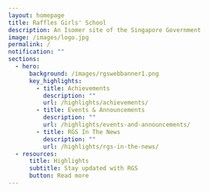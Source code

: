 ```yaml
---
layout: homepage
title: Raffles Girls' School
description: An Isomer site of the Singapore Government
image: /images/logo.jpg
permalink: /
notification: ""
sections:
  - hero:
      background: /images/rgswebbanner1.png
      key_highlights:
        - title: Achievements
          description: ""
          url: /highlights/achievements/
        - title: Events & Announcements
          description: ""
          url: /highlights/events-and-announcements/
        - title: RGS In The News
          description: ""
          url: /highlights/rgs-in-the-news/
  - resources:
      title: Highlights
      subtitle: Stay updated with RGS
      button: Read more
---
```

